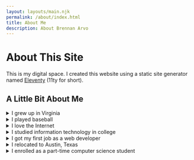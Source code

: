 ```yaml
---
layout: layouts/main.njk
permalink: /about/index.html
title: About Me
description: About Brennan Arvo
---
```


# About This Site

This is my digital space. I created this website using a static site generator named [Eleventy](https://www.11ty.dev/) (11ty for short).

## A Little Bit About Me

<details>
<summary>I grew up in Virginia</summary>
  <p>
    I grew up and attended grade school in Centreville, Virginia, which is not far from Washington, D.C. Despite being so close to the nation's capital, I can't say that I spent a lot of time in the city.
  </p>
</details>

<!-- Divider -->

<details>
  <summary>I played baseball</summary>
  <p>
    I started playing baseball in <a href="https://en.wikipedia.org/wiki/Little_League_Baseball">Little League</a>, but stopped after high school. During my final years in the sport, I was primarily a <a href="https://simple.wikipedia.org/wiki/Pitcher">pitcher</a>.
  </p>
  <p>
    Baseball was a big time commitment; balancing it with studying, socializing, and hobbies was difficult. However, I made a lot of friends and stayed in great shape. 
  </p>
</details>

<!-- Divider -->

<details>
  <summary>I love the Internet</summary>
  <p>
    As a child, I never invested much time into video games (with the exception of <a href="https://oldschool.runescape.com/">RuneScape</a>). Instead, I was surfing the Internet. You could find me on message boards, creating computer graphics, or watching YouTube videos.
  </p>
  <p>
    To this day, not much has changed; I remain invested in the Internet and what it has to offer. In fact, I love it so much that I've made a career out of writing web applications.
  </p>
</details>

<!-- Divider -->

<details>
  <summary>I studied information technology in college</summary>
  <p>
  I attended <a target="_blank" href="https://www.vt.edu">Virginia Tech</a> in Blacksburg, Virginia. I took my studies very seriously. Come graduation, I realized that I love learning, <i>especially</i> about technology.
  </p>
</details>

<!-- Divider -->

<details>
  <summary>I got my first job as a web developer</summary>
  <p>
  I got my first job as a web developer in the Washington, D.C. metropolitan area. I spent my first day happily and willingly staying after work with a colleague to inspect our <a target="_blank" href="https://chat.openai.com/share/4649cf74-641b-4feb-956e-5cee35169fbb">web application's network traffic</a> for fun. I loved my team and what we did.
  </p>
</details>

<!-- Divider -->

<details>
  <summary>I relocated to Austin, Texas</summary>
  <p>
  I desperately wanted to relocate out of the Washington, D.C. metropolitan area. A little over two years into my first job, I moved to Austin Texas. I couldn't be more happy.
  </p>
  <p>
  In no particular order, here are some of my favorite things about where I live:
  <ul>
    <li>Laid back culture</li>
    <li>Expressive people</li>
    <li>Coffee scene/culture</li>
    <li>Dog friendly</li>
    <li>Warm winters</li>
    <li><a target="_blank" href="https://en.wikipedia.org/wiki/H-E-B">H-E-B</a></li>
    <li><a target="_blank" href="https://en.wikipedia.org/wiki/Lady_Bird_Lake#Ann_and_Roy_Butler_Hike-and-Bike_Trail_and_Boardwalk">Lady Bird Lake Hike & Bike Trail</a></li>
    <li><a target="_blank" href="https://en.wikipedia.org/wiki/Barton_Springs_Pool">Barton Springs Pool</a></li>
    <li>Lots of great <a target="_blank" href="https://www.annabellechairlegs.com/">local artists</a></li>
  </ul>
  </p>
</details>

<!-- Divider -->

<details>
  <summary>I enrolled as a part-time computer science student</summary>
  <p>
  Although I have a degree in information technology, I've always wanted to peel back another layer of the onion and gain a deeper understanding of the fundamental theories and principles of computation.
  <p>
  <p>
  To start, I enrolled in math classes at Austin Community College to prepare for a computer science program. After completing those courses, I enrolled in <a target="_blank" href="https://ecampus.oregonstate.edu/online-degrees/undergraduate/computer-science-postbacc/">Oregon State University's postbaccalaureate computer science program</a>, designed for people like me who want a second undergraduate degree.
  </p>
  <p>Since I don't live in Corvallis, I take all of my courses online. However, I'm still in the same classes as on-campus students who opt for the virtual sections.
  </p>
</details>
